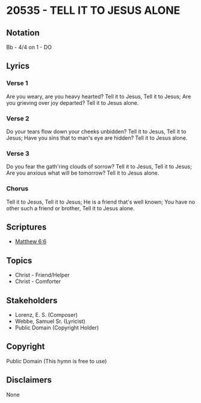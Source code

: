 # 20535 - TELL IT TO JESUS ALONE

## Notation

Bb - 4/4 on 1 - DO

## Lyrics

### Verse 1

Are you weary, are you heavy hearted? Tell it to Jesus, Tell it to Jesus; Are you grieving over joy departed? Tell it to Jesus alone.

### Verse 2

Do your tears flow down your cheeks unbidden? Tell it to Jesus, Tell it to Jesus; Have you sins that to man's eye are hidden? Tell it to Jesus alone.

### Verse 3

Do you fear the gath'ring clouds of sorrow? Tell it to Jesus, Tell it to Jesus; Are you anxious what will be tomorrow? Tell it to Jesus alone.

### Chorus

Tell it to Jesus, Tell it to Jesus; He is a friend that's well known; You have no other such a friend or brother, Tell it to Jesus alone.


## Scriptures

- [Matthew 6:6](https://www.biblegateway.com/passage/?search=Matthew%206%3A6)

## Topics

- Christ - Friend/Helper
- Christ - Comforter

## Stakeholders

- Lorenz, E. S. (Composer)
- Webbe, Samuel  Sr. (Lyricist)
- Public Domain (Copyright Holder)

## Copyright

Public Domain
(This hymn is free to use)

## Disclaimers

None

